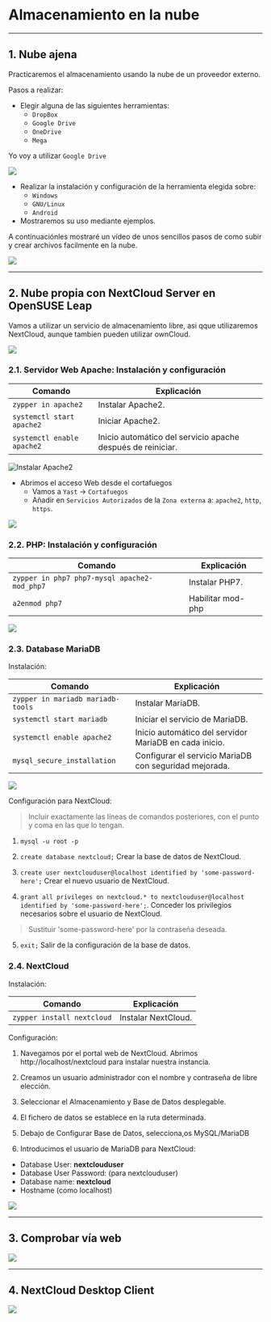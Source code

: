 
# Almacenamiento en la nube

---

## 1. Nube ajena

Practicaremos el almacenamiento usando la nube de un proveedor externo.

Pasos a realizar:
* Elegir alguna de las siguientes herramientas:
  * `DropBox`
  * `Google Drive`
  * `OneDrive`
  * `Mega`

Yo voy a utilizar `Google Drive`

![](./images/.png)

* Realizar la instalación y configuración de la herramienta elegida sobre:
  * `Windows`
  * `GNU/Linux`
  * `Android`
* Mostraremos su uso mediante ejemplos.

A continuaciónles mostraré un vídeo de unos sencillos pasos de como subir y crear archivos facilmente en la nube.

![](./images/.png)

---

## 2. Nube propia con NextCloud Server en OpenSUSE Leap

Vamos a utilizar un servicio de almacenamiento libre, asi qque utilizaremos NextCloud, aunque tambien pueden utilizar ownCloud.

![](./images/.png)

### 2.1. Servidor Web Apache: Instalación y configuración

Comando | Explicación
------- | -----------
`zypper in apache2` | Instalar Apache2.
`systemctl start apache2` | Iniciar Apache2.
`systemctl enable apache2` | Inicio automático del servicio apache después de reiniciar.

![Instalar Apache2](./images/.png)

* Abrimos el acceso Web desde el cortafuegos
  * Vamos a `Yast` -> `Cortafuegos`
  * Añadir en `Servicios Autorizados` de la `Zona externa` a: `apache2`, `http`, `https`.

![](./images/.png)

### 2.2. PHP: Instalación y configuración

Comando | Explicación
------- | -----------
`zypper in php7 php7-mysql apache2-mod_php7` | Instalar PHP7.
`a2enmod php7` | Habilitar mod-php

![](./images/.png)

### 2.3. Database MariaDB

Instalación:

Comando | Explicación
------- | -----------
`zypper in mariadb mariadb-tools` | Instalar MariaDB.
`systemctl start mariadb` | Iniciar el servicio de MariaDB.
`systemctl enable apache2` | Inicio automático del servidor MariaDB en cada inicio.
`mysql_secure_installation` | Configurar el servicio MariaDB con seguridad mejorada.

![](./images/.png)

Configuración para NextCloud:

> Incluir exactamente las líneas de comandos posteriores, con el punto y coma en las que lo tengan.

1. `mysql -u root -p`

2. `create database nextcloud;` Crear la base de datos de NextCloud.

3. `create user nextclouduser@localhost identified by 'some-password-here';` Crear el nuevo usuario de NextCloud.

4. `grant all privileges on nextcloud.* to nextclouduser@localhost identified by 'some-password-here';`. Conceder los privilegios necesarios sobre el usuario de NextCloud.

> Sustituir 'some-password-here' por la contraseña deseada.

5. `exit;` Salir de la configuración de la base de datos.

### 2.4. NextCloud

Instalación:

Comando | Explicación
------- | -----------
`zypper install nextcloud` | Instalar NextCloud.

Configuración:

1. Navegamos por el portal web de NextCloud. Abrimos http://localhost/nextcloud para instalar nuestra instancia.

2. Creamos un usuario administrador con el nombre y contraseña de libre elección.

3. Seleccionar el Almacenamiento y Base de Datos desplegable.

4. El fichero de datos se establece en la ruta determinada.

5. Debajo de Configurar Base de Datos, selecciona,os MySQL/MariaDB

6. Introducimos el usuario de MariaDB para NextCloud:
  - Database User: **nextclouduser**
  - Database User Password: (para nextclouduser)
  - Database name: **nextcloud**
  - Hostname (como localhost)


![](./images/.png)

---

## 3. Comprobar vía web



![](./images/.png)

---

## 4. NextCloud Desktop Client



![](./images/.png)
